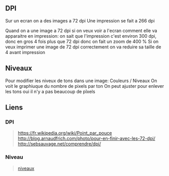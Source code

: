 ## DPI
Sur un ecran on a des images a 72 dpi
Une impression se fait a 266 dpi

Quand on a une image a 72 dpi si on veux voir a l'ecran comment elle va apparaitre en impression:
on sait que l'impression c'est environ 300 dpi, donc en gros 4 fois plus que 72 dpi
donc on fait un zoom de 400 %
Si on veux imprimer une image de 72 dpi correctement on va reduire sa taille de 4 avant impression

## Niveaux
Pour modifier les niveux de tons dans une image: Couleurs / Niveaux
On voit le graphiuque du nombre de pixels par ton
On peut ajuster pour enlever les tons oui il n'y a pas beaucoup de pîxels

## Liens

### DPI
> https://fr.wikipedia.org/wiki/Point_par_pouce  
> http://blog.arnaudfrich.com/photo/pour-en-finir-avec-les-72-dpi/  
> http://sebsauvage.net/comprendre/dpi/  

### Niveau
> [niveaux](http://www.ordissinaute.fr/ordissimo/fiche-pratique/2016-11-09-gimp-ameliorer-le-contraste-la-luminosite-et-les-couleurs-d-une-photo)
